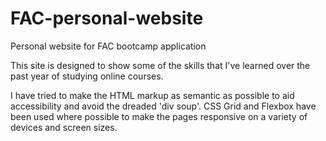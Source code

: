 # FAC-personal-website
Personal website for FAC bootcamp application

This site is designed to show some of the skills that I've learned over the past year of studying online courses. 

I have tried to make the HTML markup as semantic as possible to aid accessibility and avoid the dreaded 'div soup'. CSS Grid and Flexbox have been used where possible to make the pages responsive on a variety of devices and screen sizes. 
